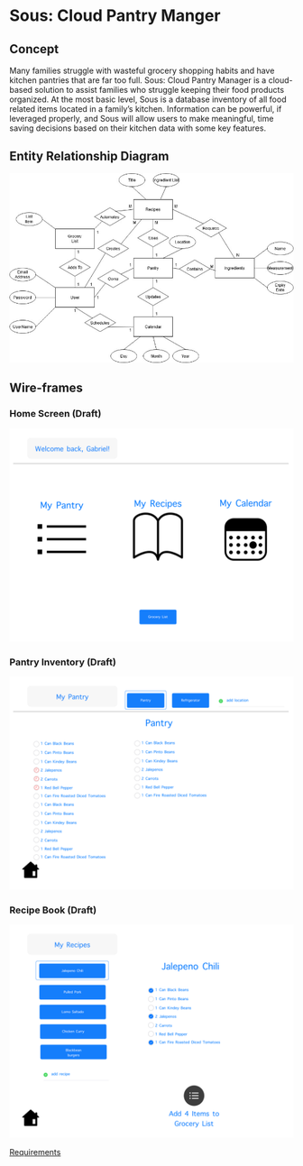 # Sous: Cloud Pantry Manger 

## Concept
Many families struggle with wasteful grocery shopping habits and have kitchen pantries that are far too full. Sous: Cloud Pantry Manager is a cloud-based solution to assist families who struggle keeping their food products organized. At the most basic level, Sous is a database inventory of all food related items located in a family’s kitchen. Information can be powerful, if leveraged properly, and Sous will allow users to make meaningful, time saving decisions based on their kitchen data with some key features.

## Entity Relationship Diagram
![](https://github.com/gabrielhager/Sous_Cloud_Pantry_Manger/blob/main/ProjectStep4ERD_GabrielHagerSD9.jpg)

## Wire-frames 
### Home Screen (Draft)
![](https://github.com/gabrielhager/Sous_Cloud_Pantry_Manger/blob/main/HomePageMock.jpeg)

### Pantry Inventory (Draft)
![](https://github.com/gabrielhager/Sous_Cloud_Pantry_Manger/blob/main/MyPantryMock.jpeg)

### Recipe Book (Draft)
![](https://github.com/gabrielhager/Sous_Cloud_Pantry_Manger/blob/main/MyRecipesMock.jpeg)

[Requirements](https://github.com/gabrielhager/Sous_Cloud_Pantry_Manger/tree/main/Requirements)
